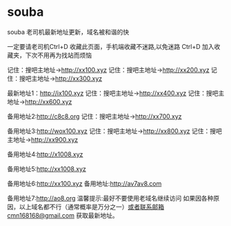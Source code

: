 # souba
souba
老司机最新地址更新，域名被和谐的快

一定要请老司机Ctrl+D 收藏此页面，手机端收藏不迷路,以免迷路 Ctrl+D 加入收藏夹，下次不用再为找站而烦恼

记住：搜吧主地址->http://xx100.xyz  记住：搜吧主地址->http://xx200.xyz    记住：搜吧主地址->http://xx300.xyz   

最新地址1：http://ix100.xyz      记住：搜吧主地址->http://xx400.xyz   记住：搜吧主地址->http://xx600.xyz    
  
备用地址2:http://c8c8.org       记住：搜吧主地址->http://xx700.xyz        

备用地址3:http://wox100.xyz     记住：搜吧主地址->http://xx800.xyz    记住：搜吧主地址->http://xx900.xyz

备用地址4:http://x1008.xyz

备用地址5:http://xx1008.xyz

备用地址6:http://xx100.xyz     备用地址:http://av7av8.com

备用地址7:http://ao8.org 温馨提示:最好不要使用老域名继续访问 如果因各种原因，以上域名都不行（通常概率是万分之一）或者联系邮箱cmn168168@gmail.com 获取最新地址。

